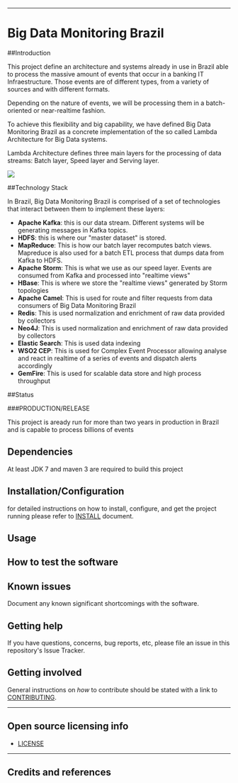 ----

# Big Data Monitoring Brazil

##Introduction


This project define an architecture and systems already in use in Brazil able to process the massive amount of events that occur in a banking IT Infraestructure.
Those events are of different types, from a variety of sources and with different formats.

Depending on the nature of events, we will be processing them in a batch-oriented or near-realtime fashion.

To achieve this flexibility and big capability, we have defined Big Data Monitoring Brazil as a concrete implementation of the so called Lambda Architecture for Big Data systems.

Lambda Architecture defines three main layers for the processing of data streams: Batch layer, Speed layer and Serving layer.

![](http://openbus.readthedocs.io/en/latest/_images/lambda.001.png)


##Technology Stack


In Brazil, Big Data Monitoring Brazil is comprised of a set of technologies that interact between them to implement these layers:

  - **Apache Kafka**: this is our data stream. Different systems will be generating messages in Kafka topics.
  - **HDFS**: this is where our "master dataset" is stored.
  - **MapReduce**: This is how our batch layer recomputes batch views. Mapreduce is also used for a batch ETL process that dumps data from Kafka to HDFS.
  - **Apache Storm**: This is what we use as our speed layer. Events are consumed from Kafka and processed into "realtime views"
  - **HBase**: This is where we store the "realtime views" generated by Storm topologies
  - **Apache Camel**: This is used for route and filter requests from data consumers of Big Data Monitoring Brazil 
  - **Redis**: This is used normalization and enrichment of raw data provided by collectors
  - **Neo4J**: This is used normalization and enrichment of raw data provided by collectors
  - **Elastic Search**: This is used data indexing
  - **WSO2 CEP**: This is used for Complex Event Processor allowing  analyse and react in realtime of a series of events and dispatch alerts accordingly
  - **GemFire**: This is used for scalable data store and high process throughput

##Status


###PRODUCTION/RELEASE

This project is aready run for more than two years in production in Brazil and is capable to process billions of events


## Dependencies

At least JDK 7 and maven 3 are required to build this project 

## Installation/Configuration

for detailed instructions on how to install, configure, and get the project running
please refer to [INSTALL](INSTALL.md) document.


## Usage


## How to test the software


## Known issues

Document any known significant shortcomings with the software.

## Getting help

If you have questions, concerns, bug reports, etc, please file an issue in this repository's Issue Tracker.

## Getting involved

General instructions on _how_ to contribute should be stated with a link to [CONTRIBUTING](CONTRIBUTING.md).


----

## Open source licensing info

* [LICENSE](LICENSE)


----

## Credits and references

